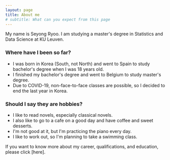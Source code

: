 ```yaml
---
layout: page
title: About me
# subtitle: What can you expect from this page
---
```


My name is Seyong Ryoo. I am studying a master's degree in Statistics and Data Science at KU Leuven.

### Where have I been so far?
- I was born in Korea (South, not North) and went to Spain to study bachelor's degree when I was 18 years old.
- I finished my bachelor's degree and went to Belgium to study master's degree.
- Due to COVID-19, non-face-to-face classes are possible, so I decided to end the last year in Korea.

### Should I say they are hobbies?
- I like to read novels, especially classical novels. 
- I also like to go to a cafe on a good day and have coffee and sweet desserts.
- I'm not good at it, but I'm practicing the piano every day.
- I like to work out, so I'm planning to take a swimming class.

If you want to know more about my career, qualifications, and education, please click [here].

